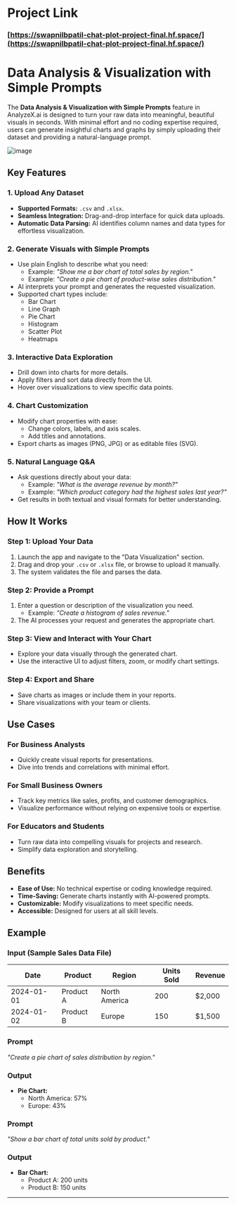 # Project Link

### [https://swapnilbpatil-chat-plot-project-final.hf.space/](https://swapnilbpatil-chat-plot-project-final.hf.space/)


# Data Analysis & Visualization with Simple Prompts  

The **Data Analysis & Visualization with Simple Prompts** feature in AnalyzeX.ai is designed to turn your raw data into meaningful, beautiful visuals in seconds. With minimal effort and no coding expertise required, users can generate insightful charts and graphs by simply uploading their dataset and providing a natural-language prompt.

![image](https://github.com/user-attachments/assets/b708e395-d233-4a84-ad7f-c6f3425ef3a8)



## Key Features  

### 1. Upload Any Dataset  
- **Supported Formats:** `.csv` and `.xlsx`.  
- **Seamless Integration:** Drag-and-drop interface for quick data uploads.  
- **Automatic Data Parsing:** AI identifies column names and data types for effortless visualization.  

### 2. Generate Visuals with Simple Prompts  
- Use plain English to describe what you need:  
  - Example: *"Show me a bar chart of total sales by region."*  
  - Example: *"Create a pie chart of product-wise sales distribution."*  
- AI interprets your prompt and generates the requested visualization.  
- Supported chart types include:  
  - Bar Chart  
  - Line Graph  
  - Pie Chart  
  - Histogram  
  - Scatter Plot  
  - Heatmaps  

### 3. Interactive Data Exploration  
- Drill down into charts for more details.  
- Apply filters and sort data directly from the UI.  
- Hover over visualizations to view specific data points.  

### 4. Chart Customization  
- Modify chart properties with ease:  
  - Change colors, labels, and axis scales.  
  - Add titles and annotations.  
- Export charts as images (PNG, JPG) or as editable files (SVG).  

### 5. Natural Language Q&A  
- Ask questions directly about your data:  
  - Example: *"What is the average revenue by month?"*  
  - Example: *"Which product category had the highest sales last year?"*  
- Get results in both textual and visual formats for better understanding.  

## How It Works  

### Step 1: Upload Your Data  
1. Launch the app and navigate to the "Data Visualization" section.  
2. Drag and drop your `.csv` or `.xlsx` file, or browse to upload it manually.  
3. The system validates the file and parses the data.  

### Step 2: Provide a Prompt  
1. Enter a question or description of the visualization you need.  
   - Example: *"Create a histogram of sales revenue."*  
2. The AI processes your request and generates the appropriate chart.  

### Step 3: View and Interact with Your Chart  
- Explore your data visually through the generated chart.  
- Use the interactive UI to adjust filters, zoom, or modify chart settings.  

### Step 4: Export and Share  
- Save charts as images or include them in your reports.  
- Share visualizations with your team or clients.  

## Use Cases  

### For Business Analysts  
- Quickly create visual reports for presentations.  
- Dive into trends and correlations with minimal effort.  

### For Small Business Owners  
- Track key metrics like sales, profits, and customer demographics.  
- Visualize performance without relying on expensive tools or expertise.  

### For Educators and Students  
- Turn raw data into compelling visuals for projects and research.  
- Simplify data exploration and storytelling.  

## Benefits  

- **Ease of Use:** No technical expertise or coding knowledge required.  
- **Time-Saving:** Generate charts instantly with AI-powered prompts.  
- **Customizable:** Modify visualizations to meet specific needs.  
- **Accessible:** Designed for users at all skill levels.  

## Example  

### Input (Sample Sales Data File)  
| Date       | Product     | Region       | Units Sold | Revenue   |  
|------------|-------------|--------------|------------|-----------|  
| 2024-01-01 | Product A   | North America| 200        | $2,000    |  
| 2024-01-02 | Product B   | Europe       | 150        | $1,500    |  

### Prompt  
*"Create a pie chart of sales distribution by region."*  

### Output  
- **Pie Chart:**  
  - North America: 57%  
  - Europe: 43%  

### Prompt  
*"Show a bar chart of total units sold by product."*  

### Output  
- **Bar Chart:**  
  - Product A: 200 units  
  - Product B: 150 units  

---
